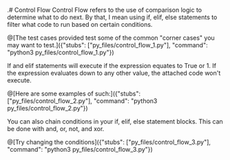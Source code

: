 .# Control Flow
  Control Flow refers to the use of comparison logic to determine what to do next. By that, I mean using if, elif, else statements to filter what code to run based on
  certain conditions. 

@[The test cases provided test some of the common "corner cases" you may want to test.]({"stubs": ["py_files/control_flow_1.py"], "command": "python3 py_files/control_flow_1.py"})

If and elif statements will execute if the expression equates to True or 1. If the expression evaluates down to any other value, the attached code won't execute. 
    
@[Here are some examples of such:]({"stubs": ["py_files/control_flow_2.py"], "command": "python3 py_files/control_flow_2.py"})

You can also chain conditions in your if, elif, else statement blocks. This can be done with and, or, not, and xor. 

@[Try changing the conditions]({"stubs": ["py_files/control_flow_3.py"], "command": "python3 py_files/control_flow_3.py"})

